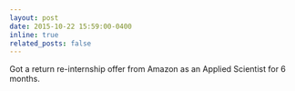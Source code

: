 ```yaml
---
layout: post
date: 2015-10-22 15:59:00-0400
inline: true
related_posts: false
---
```


Got a return re-internship offer from Amazon as an Applied Scientist for 6 months.

